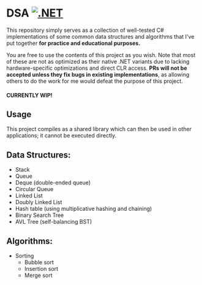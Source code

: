 # DSA [![.NET](https://github.com/jpahm/DSA/actions/workflows/dotnet.yml/badge.svg)](https://github.com/jpahm/DSA/actions/workflows/dotnet.yml)

This repository simply serves as a collection of well-tested C# implementations of some common data structures and algorithms that I've put together **for practice and educational purposes.**

You are free to use the contents of this project as you wish. Note that most of these are not as optimized as their native .NET variants due to lacking hardware-specific optimizations and direct CLR access. **PRs will not be accepted unless they fix bugs in existing implementations**, as allowing others to do the work for me would defeat the purpose of this project.

#### CURRENTLY WIP!

## Usage
This project compiles as a shared library which can then be used in other applications; it cannot be executed directly.

## Data Structures:
- Stack
- Queue
- Deque (double-ended queue)
- Circular Queue
- Linked List
- Doubly Linked List
- Hash table (using multiplicative hashing and chaining)
- Binary Search Tree
- AVL Tree (self-balancing BST)

## Algorithms:
- Sorting
	- Bubble sort
	- Insertion sort
	- Merge sort

